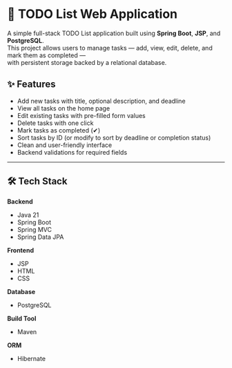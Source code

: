 # 📝 TODO List Web Application

A simple full-stack TODO List application built using **Spring Boot**, **JSP**, and **PostgreSQL**.  
This project allows users to manage tasks — add, view, edit, delete, and mark them as completed —  
with persistent storage backed by a relational database.

## ✨ Features

- Add new tasks with title, optional description, and deadline
- View all tasks on the home page
- Edit existing tasks with pre-filled form values
- Delete tasks with one click
- Mark tasks as completed (✔)
- Sort tasks by ID (or modify to sort by deadline or completion status)
- Clean and user-friendly interface
- Backend validations for required fields

---

## 🛠️ Tech Stack

**Backend**  
- Java 21  
- Spring Boot  
- Spring MVC  
- Spring Data JPA  

**Frontend**  
- JSP  
- HTML  
- CSS  

**Database**  
- PostgreSQL  

**Build Tool**  
- Maven  

**ORM**  
- Hibernate
